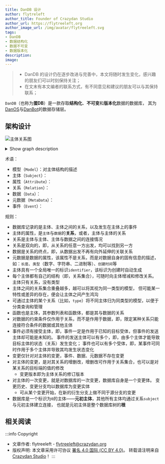 ```yaml
---
title: DanDB 设计
author: flytreleft
author_title: Founder of Crazydan Studio
author_url: https://flytreeleft.org
author_image_url: /img/avatar/flytreeleft.svg
tags:
- DanDB
- 数据结构化
- 数据不可变
- 数据版本化
description:
image:
---
```


> - DanDB 的设计仍在逐步改进与完善中，本文将随时发生变化，感兴趣的朋友们可以时刻保持关注；
> - 在文末有本文编者的联系方式，有不同意见和建议的朋友可以与其保持联系；

`DanDB`（也称为**蛋DB**）是一款存取**结构化**、**不可变**和**版本化**数据的数据库，
其为[DanOS](./the-dan-os-design.md)与[DanBot](./the-dan-bot-design.md)的数据存储层。

<!-- more -->

## 架构设计

![主体关系图](/img/dandb/arch-subject-relation-graph.svg)
<details>
<summary>Show graph description</summary>
<p>

```js
@startuml

<style>
agent {
  BackGroundColor pink
  LineColor red
  TextColor red
}
storage {
  BackGroundColor palegreen
  LineColor green
  TextColor green
}
cloud {
  BackGroundColor aliceblue
  LineColor blue
  TextColor blue
}
</style>

circle Root #black;line:black [
]

agent e1
agent e2
agent e3
agent e4

storage e1_id [
  ab51b
]
cloud e1_id_type [
  string
]
cloud e1_id_size [
  5
]
cloud e1_id_other [
  ...
]
storage e1_type [
  Org
]
cloud e1_type_type [
  string
]
cloud e1_type_size [
  3
]
cloud e1_type_other [
  ...
]
storage e1_name [
  技术研发部
]
cloud e1_name_type [
  string
]
cloud e1_name_other [
  ...
]
storage e1_other [
  ...
]

storage e2_id [
  cfe78
]
cloud e2_id_type [
  string
]
cloud e2_id_size [
  5
]
cloud e2_id_other [
  ...
]
storage e2_type [
  Org
]
cloud e2_type_type [
  string
]
cloud e2_type_other [
  ...
]
storage e2_name [
  成都分部
]
cloud e2_name_type [
  string
]
cloud e2_name_other [
  ...
]
storage e2_other [
  ...
]

storage e3_id [
  8bda1
]
cloud e3_id_type [
  string
]
cloud e3_id_other [
  ...
]
storage e3_type [
  User
]
cloud e3_type_other [
  ...
]
storage e3_name [
  张三
]
storage e3_other [
  ...
]

storage e4_id [
  a28dc
]
cloud e4_id_type [
  string
]
cloud e4_id_other [
  ...
]
storage e4_type [
  User
]
cloud e4_type_other [
  ...
]
storage e4_name [
  李四
]
storage e4_other [
  ...
]

Root ~~ e1 : entity
Root ~~ e2 : entity
Root ~~ e3 : entity
Root ~~ e4 : entity

e1 --> e2 : parent
e2 --> e3 : leader
e1 --> e4 : staff
e3 --> e4 : friend

e1 .. e1_id : id
e1_id -- e1_id_type : type
e1_id -- e1_id_size : size
e1_id -- e1_id_other : ...
e1 .. e1_name : name
e1_name -- e1_name_type : type
e1_name -- e1_name_other : ...
e1 .. e1_type : type
e1_type -- e1_type_type : type
e1_type -- e1_type_size : size
e1_type -- e1_type_other : ...
e1 .. e1_other : ...

e2 .. e2_id : id
e2_id -- e2_id_type : type
e2_id -- e2_id_size : size
e2_id -- e2_id_other : ...
e2 .. e2_name : name
e2_name -- e2_name_type : type
e2_name -- e2_name_other : ...
e2 .. e2_type : type
e2_type -- e2_type_type : type
e2_type -- e2_type_other : ...
e2 .. e2_other : ...

e3 .. e3_id : id
e3_id -- e3_id_type : type
e3_id -- e3_id_other : ...
e3 .. e3_type : type
e3_type -- e3_type_other : ...
e3 .. e3_name : name
e3 .. e3_other : ...

e4 .. e4_id : id
e4_id -- e4_id_type : type
e4_id -- e4_id_other : ...
e4 .. e4_type : type
e4_type -- e4_type_other : ...
e4 .. e4_name : name
e4 .. e4_other : ...

@enduml
```

</p>
</details>

术语：
- 模型（`Model`）：对主体结构的描述
- 主体（`Subject`）：
- 属性（`Attribute`）：
- 关系（`Relation`）：
- 数据（`Data`）：
- 元数据（`MetaData`）：
- 事件（`Event`）：

规则：
- 数据库记录的是主体、主体之间的关系，以及发生在主体上的事件
- 主体的属性，是`主体`与`数据`的**关系**，或者，主体与主体的关系
- 关系是主体与主体、主体与数据之间的连接情况
- 关系是双向的，即，从关系的任意一方出发，均可以找到另一方
- 数据是关系的终点，即，从数据出发不再有向外延伸的关联关系
- 元数据是数据的属性，该属性不是关系，而是对数据自身的固有信息的描述，
  如：`长度`、`类型`（数字、字符串、二进制等）、`创建时间`等
- 主体具有一个全局唯一的标识`identifier`，该标识为创建时自动生成
- 每个主体都有自己的结构（即，关系集合），可随时向主体增减和修改关系。
  主体只有关系，没有类型
- 主体之间的关系集合重叠越多，越可以将其视为同一类型的模型，
  但可能某一特性或差异的存在，便会让主体之间产生鸿沟
- 可通过主体的某个关系（比如，`type`）将不同主体归为同类型的模型，以便于分类查询和管理
- 函数也是主体，其参数列表和函数体，都是其与数据的关系
- 对数据的约束条件仅作用于关系，而不是作用于数据，即，限定某种关系只能连接符合条件的数据或其他主体
- 事件必须有接受主体，即，事件一定是作用于已知的目标受体，但事件的发送主体却可能是未知的。
  事件的发送主体可以有多个，即，由多个主体才能导致目标主体的状态（关系）发生变化；
  事件也可以有多个受体，即，某事件可同时作用于多个主体并导致其均发生状态变化
- 变更仅针对对主体的变更，事件、数据、元数据不存在变更
- 对主体的变更，是对其关系的增删改，增删改可作用于关系集合，也可以是对某关系的目标端的值的修改
  - 变更版本即为主体关系的修订版本
- 对主体的一次变更，就是对数据库的一次变更，数据库自身是一个变更体。
  变更历史、变更分支均以数据库为变更实体
  - 可从某个变更开始，在新的衍生分支上做不同于源分支的变更
- 数据库是一个标识为`0`的主体——**元初主体**，其他所有主体均通过关系`subject`与元初主体建立连接，
  也就是元初主体是整个数据库树的**根**

## 相关阅读


:::info Copyright
- 文章作者: flytreeleft - [flytreeleft@crazydan.org](mailto:flytreeleft@crazydan.org)
- 版权声明: 本文章采用许可协议 [署名 4.0 国际 (CC BY 4.0)](https://creativecommons.org/licenses/by/4.0/)。
  转载请注明来自 [Crazydan Studio](https://studio.crazydan.org/)！
:::
